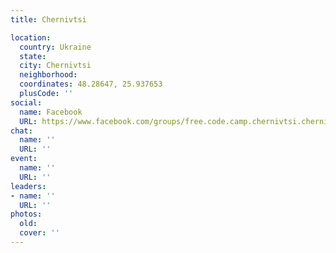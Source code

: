 ```yaml
---
title: Chernivtsi

location:
  country: Ukraine
  state: 
  city: Chernivtsi
  neighborhood: 
  coordinates: 48.28647, 25.937653
  plusCode: ''
social:
  name: Facebook
  URL: https://www.facebook.com/groups/free.code.camp.chernivtsi.chernivetska.oblast.u
chat:
  name: ''
  URL: ''
event:
  name: ''
  URL: ''
leaders:
- name: ''
  URL: ''
photos:
  old: 
  cover: ''
---
```

